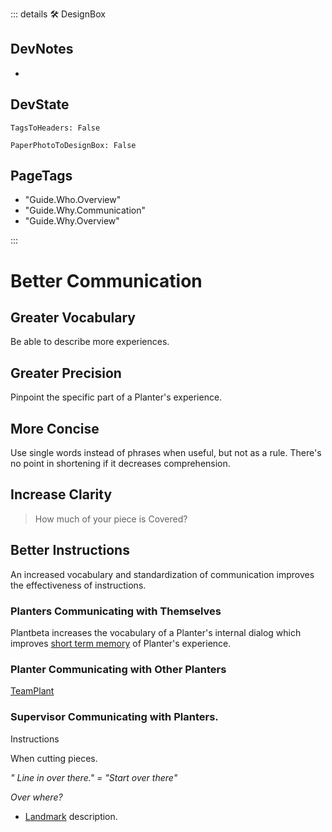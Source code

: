 ::: details 🛠 <dev>DesignBox</dev> 

## DevNotes
- 

## DevState

`TagsToHeaders: False`

`PaperPhotoToDesignBox: False`

<h2>PageTags</h2>

- "Guide.Who.Overview"
- "Guide.Why.Communication"
- "Guide.Why.Overview"

:::

# Better Communication

## Greater Vocabulary

Be able to describe more experiences.

## Greater Precision

Pinpoint the specific part of a Planter's experience.

## More Concise

Use single words instead of phrases when useful, but not as a rule. There's no point in shortening if it decreases comprehension.


## Increase Clarity
> How much of your piece is Covered?


## Better Instructions

An increased vocabulary and standardization of communication improves the effectiveness of instructions.


### Planters Communicating with Themselves

Plantbeta increases the vocabulary of a Planter's internal dialog which improves [short term memory](/reference/Neuro/Memory/ShortTermMemory) of Planter's experience. 

### Planter Communicating with Other Planters

[TeamPlant](/reference/Via/TeamPlant/Overview)



### Supervisor Communicating with Planters. 

Instructions

When cutting pieces.

*" Line in over there." = "Start over there"*


*Over where?*

- [Landmark]() description.





